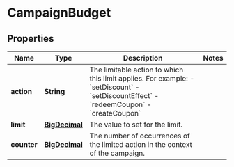 

# CampaignBudget

## Properties

Name | Type | Description | Notes
------------ | ------------- | ------------- | -------------
**action** | **String** | The limitable action to which this limit applies. For example: - &#x60;setDiscount&#x60; - &#x60;setDiscountEffect&#x60; - &#x60;redeemCoupon&#x60; - &#x60;createCoupon&#x60;  | 
**limit** | [**BigDecimal**](BigDecimal.md) | The value to set for the limit. | 
**counter** | [**BigDecimal**](BigDecimal.md) | The number of occurrences of the limited action in the context of the campaign. | 



